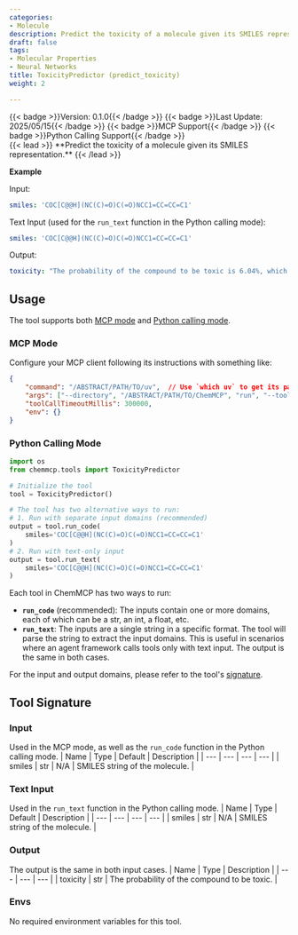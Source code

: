 ```yaml
---
categories:
- Molecule
description: Predict the toxicity of a molecule given its SMILES representation.
draft: false
tags:
- Molecular Properties
- Neural Networks
title: ToxicityPredictor (predict_toxicity)
weight: 2

---
```

<div style="display: flex; flex-wrap: wrap; gap: 0.75rem; align-items: center;">
  {{< badge >}}Version: 0.1.0{{< /badge >}}
  {{< badge >}}Last Update: 2025/05/15{{< /badge >}}
  {{< badge >}}MCP Support{{< /badge >}}
  {{< badge >}}Python Calling Support{{< /badge >}}
</div>
{{< lead >}}
**Predict the toxicity of a molecule given its SMILES representation.**
{{< /lead >}}

**Example**

Input:
```yaml
smiles: 'COC[C@@H](NC(C)=O)C(=O)NCC1=CC=CC=C1'
```

Text Input (used for the `run_text` function in the Python calling mode):
```yaml
smiles: 'COC[C@@H](NC(C)=O)C(=O)NCC1=CC=CC=C1'
```

Output:
```yaml
toxicity: "The probability of the compound to be toxic is 6.04%, which means it's unlikely to happen.\nNote that the result is predicted by a neural network model and may not be accurate. You may use other tools or resources to obtain more reliable results if needed."
```

## Usage

The tool supports both [MCP mode](#mcp-mode) and [Python calling mode](#python-calling-mode).



### MCP Mode

Configure your MCP client following its instructions with something like:
```JSON
{
    "command": "/ABSTRACT/PATH/TO/uv",  // Use `which uv` to get its path
    "args": ["--directory", "/ABSTRACT/PATH/TO/ChemMCP", "run", "--tools", "ToxicityPredictor"],
    "toolCallTimeoutMillis": 300000,
    "env": {}
}
```

### Python Calling Mode

```python
import os
from chemmcp.tools import ToxicityPredictor

# Initialize the tool
tool = ToxicityPredictor()

# The tool has two alternative ways to run:
# 1. Run with separate input domains (recommended)
output = tool.run_code(
    smiles='COC[C@@H](NC(C)=O)C(=O)NCC1=CC=CC=C1'
)
# 2. Run with text-only input
output = tool.run_text(
    smiles='COC[C@@H](NC(C)=O)C(=O)NCC1=CC=CC=C1'
)
```


Each tool in ChemMCP has two ways to run:
- **`run_code`** (recommended): The inputs contain one or more domains, each of which can be a str, an int, a float, etc.
- **`run_text`**: The inputs are a single string in a specific format. The tool will parse the string to extract the input domains. This is useful in scenarios where an agent framework calls tools only with text input.
The output is the same in both cases.

For the input and output domains, please refer to the tool's [signature](#tool-signature).

## Tool Signature



### Input
Used in the MCP mode, as well as the `run_code` function in the Python calling mode.
| Name | Type | Default | Description |
| --- | --- | --- | --- |
| smiles | str | N/A | SMILES string of the molecule. |

### Text Input
Used in the `run_text` function in the Python calling mode.
| Name | Type | Default | Description |
| --- | --- | --- | --- |
| smiles | str | N/A | SMILES string of the molecule. |

### Output
The output is the same in both input cases.
| Name | Type | Description |
| --- | --- | --- |
| toxicity | str | The probability of the compound to be toxic. |

### Envs
No required environment variables for this tool.
